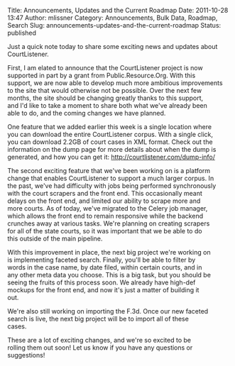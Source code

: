 Title: Announcements, Updates and the Current Roadmap
Date: 2011-10-28 13:47
Author: mlissner
Category: Announcements, Bulk Data, Roadmap, Search
Slug: announcements-updates-and-the-current-roadmap
Status: published

Just a quick note today to share some exciting news and updates about  
CourtListener.

First, I am elated to announce that the CourtListener project is now  
supported in part by a grant from Public.Resource.Org. With this  
support, we are now able to develop much more ambitious improvements  
to the site that would otherwise not be possible. Over the next few  
months, the site should be changing greatly thanks to this support,  
and I'd like to take a moment to share both what we've already been  
able to do, and the coming changes we have planned.

One feature that we added earlier this week is a single location where  
you can download the entire CourtListener corpus. With a single click,  
you can download 2.2GB of court cases in XML format. Check out the  
information on the dump page for more details about when the dump is  
generated, and how you can get it: http://courtlistener.com/dump-info/

The second exciting feature that we've been working on is a platform  
change that enables CourtListener to support a much larger corpus. In  
the past, we've had difficulty with jobs being performed synchronously  
with the court scrapers and the front end. This occasionally meant  
delays on the front end, and limited our ability to scrape more and  
more courts. As of today, we've migrated to the Celery job manager,  
which allows the front end to remain responsive while the backend  
crunches away at various tasks. We're planning on creating scrapers  
for all of the state courts, so it was important that we be able to do  
this outside of the main pipeline.

With this improvement in place, the next big project we're working on  
is implementing faceted search. Finally, you'll be able to filter by  
words in the case name, by date filed, within certain courts, and in  
any other meta data you choose. This is a big task, but you should be  
seeing the fruits of this process soon. We already have high-def  
mockups for the front end, and now it's just a matter of building it  
out.

We're also still working on importing the F.3d. Once our new faceted  
search is live, the next big project will be to import all of these  
cases.

These are a lot of exciting changes, and we're so excited to be  
rolling them out soon! Let us know if you have any questions or  
suggestions!

